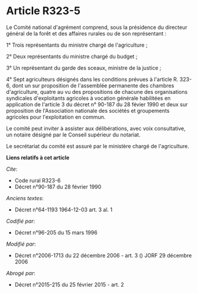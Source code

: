 # Article R323-5

Le Comité national d'agrément comprend, sous la présidence du directeur général de la forêt et des affaires rurales ou de son
représentant :

1° Trois représentants du ministre chargé de l'agriculture ;

2° Deux représentants du ministre chargé du budget ;

3° Un représentant du garde des sceaux, ministre de la justice ;

4° Sept agriculteurs désignés dans les conditions prévues à l'article R. 323-6, dont un sur proposition de l'assemblée
permanente des chambres d'agriculture, quatre au vu des propositions de chacune des organisations syndicales d'exploitants
agricoles à vocation générale habilitées en application de l'article 3 du décret n° 90-187 du 28 févier 1990 et deux sur
proposition de l'Association nationale des sociétés et groupements agricoles pour l'exploitation en commun.

Le comité peut inviter à assister aux délibérations, avec voix consultative, un notaire désigné par le Conseil supérieur du
notariat.

Le secrétariat du comité est assuré par le ministère chargé de l'agriculture.

**Liens relatifs à cet article**

_Cite_:

  - Code rural R323-6
  - Décret n°90-187 du 28 février 1990

_Anciens textes_:

  - Décret n°64-1193 1964-12-03 art. 3 al. 1

_Codifié par_:

  - Décret n°96-205 du 15 mars 1996

_Modifié par_:

  - Décret n°2006-1713 du 22 décembre 2006 - art. 3 () JORF 29 décembre 2006

_Abrogé par_:

  - Décret n°2015-215 du 25 février 2015 - art. 2
